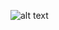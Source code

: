 ![alt text](https://user-images.githubusercontent.com/73430168/99933240-77913180-2d80-11eb-8fb1-8c98d25dd8c1.png)

